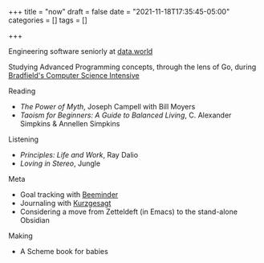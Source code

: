 +++
title = "now"
draft = false
date = "2021-11-18T17:35:45-05:00"
categories = []
tags = []

+++

Engineering software seniorly at [data.world](https://data.world)

Studying Advanced Programming concepts, through the lens of Go, during [Bradfield's Computer Science Intensive](https://bradfieldcs.com/csi)

Reading

  - _The Power of Myth_, Joseph Campell with Bill Moyers
  - _Taoism for Beginners: A Guide to Balanced Living_, C. Alexander Simpkins & Annellen Simpkins

Listening
  - _Principles: Life and Work_, Ray Dalio
  - _Loving in Stereo_, Jungle

Meta
  - Goal tracking with [Beeminder](https://www.beeminder.com/)
  - Journaling with [Kurzgesagt](https://shop-us.kurzgesagt.org/collections/calendars-books/products/gratitude-journal?variant=32410837352496)
  - Considering a move from Zetteldeft (in Emacs) to the stand-alone Obsidian

Making
  - A Scheme book for babies
